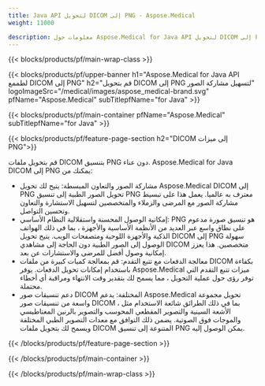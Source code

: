 ```yaml
---
title: Java API لتحويل DICOM إلى PNG - Aspose.Medical
weight: 11000

description: معلومات حول Aspose.Medical for Java API لتحويل DICOM إلى PNG
---
```


{{< blocks/products/pf/main-wrap-class >}}

{{< blocks/products/pf/upper-banner h1="Aspose.Medical for Java API لطممع DICOM إلى PNG" h2="قم بتحويل DICOM إلى PNG لتسهيل مشاركة الصور" logoImageSrc="/medical/images/aspose_medical-brand.svg" pfName="Aspose.Medical" subTitlepfName="for Java" >}}

{{< blocks/products/pf/main-container pfName="Aspose.Medical" subTitlepfName="for Java" >}}

{{< blocks/products/pf/feature-page-section h2="DICOM إلى ميزات PNG">}}

<p>قم بتحويل ملفات DICOM بتنسيق PNG دون عناء. Aspose.Medical for Java DICOM إلى PNG يمكنك من:</p>

<ul>
<li>مشاركة الصور والتعاون المبسطة: يتيح لك تحويل Aspose.Medical DICOM إلى PNG تحويل الصور الطبية إلى تنسيق PNG معترف به عالميا. يعمل هذا على تبسيط مشاركة الصور مع المرضى والزملاء والمتخصصين لتسهيل الاستشارة والتعاون وتحسين التواصل.</li>
<li>إمكانية الوصول المحسنة واستقلالية النظام الأساسي: PNG هو تنسيق صورة مدعوم على نطاق واسع عبر العديد من الأنظمة الأساسية والأجهزة ، بما في ذلك الهواتف الذكية والأجهزة اللوحية ومتصفحات الويب. يتيح تحويل DICOM إلى PNG سهولة الوصول إلى الصور الطبية دون الحاجة إلى مشاهدي DICOM متخصصين. هذا يعزز إمكانية وصول أفضل للمرضى والاستشارات عن بعد.</li>
<li>معالجة الدفعات مع تتبع التقدم: قم بمعالجة كميات كبيرة من ملفات DICOM بكفاءة باستخدام إمكانات تحويل الدفعات. يوفر Aspose.Medical ميزات تتبع التقدم التي توفر رؤى حول عملية التحويل ، مما يسمح لك بتقدير وقت الانتهاء ومراقبة أي أخطاء محتملة.</li>
<li>دعم تنسيقات صور DICOM المختلفة: يدعم Aspose.Medical تحويل مجموعة واسعة من تنسيقات صور DICOM ، بما في ذلك الطرائق شائعة الاستخدام مثل الأشعة السينية والتصوير المقطعي المحوسب والتصوير بالرنين المغناطيسي والموجات فوق الصوتية. يضمن ذلك التوافق مع معدات التصوير الطبي المختلفة ويسمح لك بتحويل ملفات DICOM المتنوعة إلى تنسيق PNG يمكن الوصول إليه.</li>
</ul>

{{< /blocks/products/pf/feature-page-section >}}

{{< /blocks/products/pf/main-container >}}

{{< /blocks/products/pf/main-wrap-class >}}